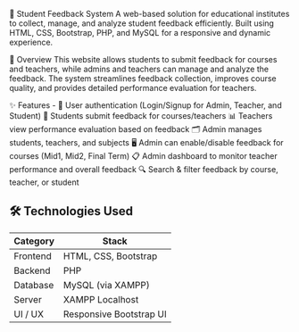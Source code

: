 📝 Student Feedback System
A web-based solution for educational institutes to collect, manage, and analyze student feedback efficiently. Built using HTML, CSS, Bootstrap, PHP, and MySQL for a responsive and dynamic experience.

🎯 Overview
This website allows students to submit feedback for courses and teachers, while admins and teachers can manage and analyze the feedback. The system streamlines feedback collection, improves course quality, and provides detailed performance evaluation for teachers.

✨ Features - 
🔐 User authentication (Login/Signup for Admin, Teacher, and Student)
📝 Students submit feedback for courses/teachers
📊 Teachers view performance evaluation based on feedback
🗂️ Admin manages students, teachers, and subjects
🖥️ Admin can enable/disable feedback for courses (Mid1, Mid2, Final Term)
📋 Admin dashboard to monitor teacher performance and overall feedback
🔍 Search & filter feedback by course, teacher, or student

## 🛠️ Technologies Used

| Category        | Stack                    |
|-----------------|--------------------------|
| Frontend        | HTML, CSS, Bootstrap     |
| Backend         | PHP                      |
| Database        | MySQL (via XAMPP)        |
| Server          | XAMPP Localhost          |
| UI / UX         | Responsive Bootstrap UI  |
